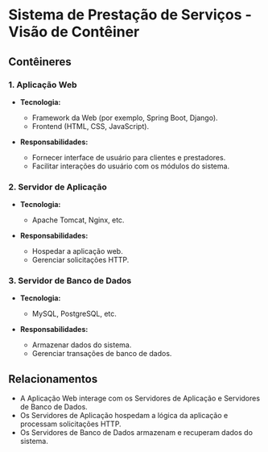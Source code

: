 # Sistema de Prestação de Serviços - Visão de Contêiner

## Contêineres

### 1. Aplicação Web

- **Tecnologia:**
  - Framework da Web (por exemplo, Spring Boot, Django).
  - Frontend (HTML, CSS, JavaScript).

- **Responsabilidades:**
  - Fornecer interface de usuário para clientes e prestadores.
  - Facilitar interações do usuário com os módulos do sistema.

### 2. Servidor de Aplicação

- **Tecnologia:**
  - Apache Tomcat, Nginx, etc.

- **Responsabilidades:**
  - Hospedar a aplicação web.
  - Gerenciar solicitações HTTP.

### 3. Servidor de Banco de Dados

- **Tecnologia:**
  - MySQL, PostgreSQL, etc.

- **Responsabilidades:**
  - Armazenar dados do sistema.
  - Gerenciar transações de banco de dados.

## Relacionamentos

- A Aplicação Web interage com os Servidores de Aplicação e Servidores de Banco de Dados.
- Os Servidores de Aplicação hospedam a lógica da aplicação e processam solicitações HTTP.
- Os Servidores de Banco de Dados armazenam e recuperam dados do sistema.


